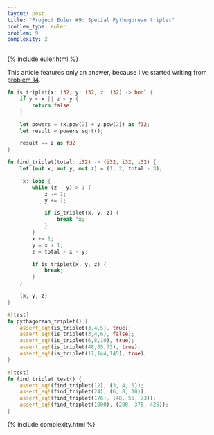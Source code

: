 ```yaml
---
layout: post
title: "Project Euler #9: Special Pythogorean triplet"
problem_type: euler
problem: 9
complexity: 2
---
```


{% include euler.html %}

This article features only an answer, because I've started writing from [problem 14](/2021/10/25/project-euler-14-longest-collatz-sequence.html).

```rust
fn is_triplet(x: i32, y: i32, z: i32) -> bool {
    if y < x || z < y {
        return false
    }

    let powers = (x.pow(2) + y.pow(2)) as f32;
    let result = powers.sqrt();

    result == z as f32
}

fn find_triplet(total: i32) -> (i32, i32, i32) {
    let (mut x, mut y, mut z) = (1, 2, total - 3);

    'x: loop {
        while (z - y) > 1 {
            z -= 1;
            y += 1;

            if is_triplet(x, y, z) {
                break 'x;
            }
        }
        x += 1;
        y = x + 1;
        z = total - x - y;

        if is_triplet(x, y, z) {
            break;
        }
    }

    (x, y, z)
}

#[test]
fn pythagorean_triplet() {
    assert_eq!(is_triplet(3,4,5), true);
    assert_eq!(is_triplet(3,4,6), false);
    assert_eq!(is_triplet(6,8,10), true);
    assert_eq!(is_triplet(48,55,73), true);
    assert_eq!(is_triplet(17,144,145), true);
}

#[test]
fn find_triplet_test() {
    assert_eq!(find_triplet(12), (3, 4, 5));
    assert_eq!(find_triplet(24), (6, 8, 10));
    assert_eq!(find_triplet(176), (48, 55, 73));
    assert_eq!(find_triplet(1000), (200, 375, 425));
}
```

{% include complexity.html %}
